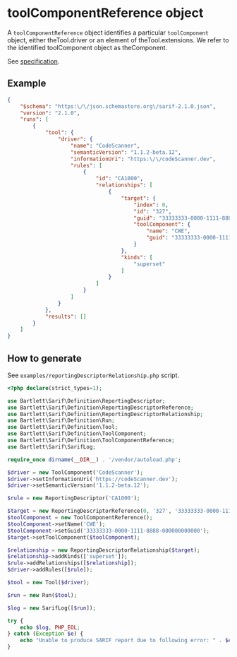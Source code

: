 <!-- markdownlint-disable MD013 -->
# toolComponentReference object

A `toolComponentReference` object identifies a particular `toolComponent` object,
either theTool.driver or an element of theTool.extensions. We refer to the identified toolComponent object as theComponent.

See [specification](https://docs.oasis-open.org/sarif/sarif/v2.1.0/os/sarif-v2.1.0-os.html#_Toc34317875).

## Example

```json
{
    "$schema": "https:\/\/json.schemastore.org\/sarif-2.1.0.json",
    "version": "2.1.0",
    "runs": [
        {
            "tool": {
                "driver": {
                    "name": "CodeScanner",
                    "semanticVersion": "1.1.2-beta.12",
                    "informationUri": "https:\/\/codeScanner.dev",
                    "rules": [
                        {
                            "id": "CA1000",
                            "relationships": [
                                {
                                    "target": {
                                        "index": 0,
                                        "id": "327",
                                        "guid": "33333333-0000-1111-8888-111111111111",
                                        "toolComponent": {
                                            "name": "CWE",
                                            "guid": "33333333-0000-1111-8888-000000000000"
                                        }
                                    },
                                    "kinds": [
                                        "superset"
                                    ]
                                }
                            ]
                        }
                    ]
                }
            },
            "results": []
        }
    ]
}
```

## How to generate

See `examples/reportingDescriptorRelationship.php` script.

```php
<?php declare(strict_types=1);

use Bartlett\Sarif\Definition\ReportingDescriptor;
use Bartlett\Sarif\Definition\ReportingDescriptorReference;
use Bartlett\Sarif\Definition\ReportingDescriptorRelationship;
use Bartlett\Sarif\Definition\Run;
use Bartlett\Sarif\Definition\Tool;
use Bartlett\Sarif\Definition\ToolComponent;
use Bartlett\Sarif\Definition\ToolComponentReference;
use Bartlett\Sarif\SarifLog;

require_once dirname(__DIR__) . '/vendor/autoload.php';

$driver = new ToolComponent('CodeScanner');
$driver->setInformationUri('https://codeScanner.dev');
$driver->setSemanticVersion('1.1.2-beta.12');

$rule = new ReportingDescriptor('CA1000');

$target = new ReportingDescriptorReference(0, '327', '33333333-0000-1111-8888-111111111111');
$toolComponent = new ToolComponentReference();
$toolComponent->setName('CWE');
$toolComponent->setGuid('33333333-0000-1111-8888-000000000000');
$target->setToolComponent($toolComponent);

$relationship = new ReportingDescriptorRelationship($target);
$relationship->addKinds(['superset']);
$rule->addRelationships([$relationship]);
$driver->addRules([$rule]);

$tool = new Tool($driver);

$run = new Run($tool);

$log = new SarifLog([$run]);

try {
    echo $log, PHP_EOL;
} catch (Exception $e) {
    echo "Unable to produce SARIF report due to following error: " . $e->getMessage(), PHP_EOL;
}
```
